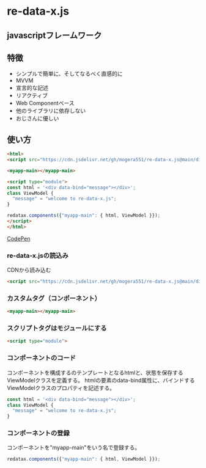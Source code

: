 # re-data-x.js
## javascriptフレームワーク
## 特徴
* シンプルで簡単に、そしてなるべく直感的に
* MVVM
* 宣言的な記述
* リアクティブ
* Web Componentベース
* 他のライブラリに依存しない
* おじさんに優しい

## 使い方

```html
<html>
<script src="https://cdn.jsdelivr.net/gh/mogera551/re-data-x.js@main/dist/re-data-x.min.js"></script>

<myapp-main></myapp-main>

<script type="module">
const html = '<div data-bind="message"></div>';
class ViewModel {
  "message" = "welcome to re-data-x.js";
}

redatax.components({"myapp-main": { html, ViewModel }});
</script>
</html>
```
[CodePen](https://codepen.io/mogera551/pen/OJEwOGr)

### re-data-x.jsの読込み
CDNから読み込む

```html
<script src="https://cdn.jsdelivr.net/gh/mogera551/re-data-x.js@main/dist/re-data-x.min.js"></script>
```

### カスタムタグ（コンポーネント）

```html
<myapp-main></myapp-main>
```

### スクリプトタグはモジュールにする

```html
<script type="module">
```

### コンポーネントのコード
コンポーネントを構成するのテンプレートとなるhtmlと、状態を保存するViewModelクラスを定義する。
htmlの要素のdata-bind属性に、バインドするViewModelクラスのプロパティを記述する。

```js
const html = '<div data-bind="message"></div>';
class ViewModel {
  "message" = "welcome to re-data-x.js";
}
```

### コンポーネントの登録
コンポーネントを"myapp-main"をいう名で登録する。

```js
redatax.components({"myapp-main": { html, ViewModel }});
```



